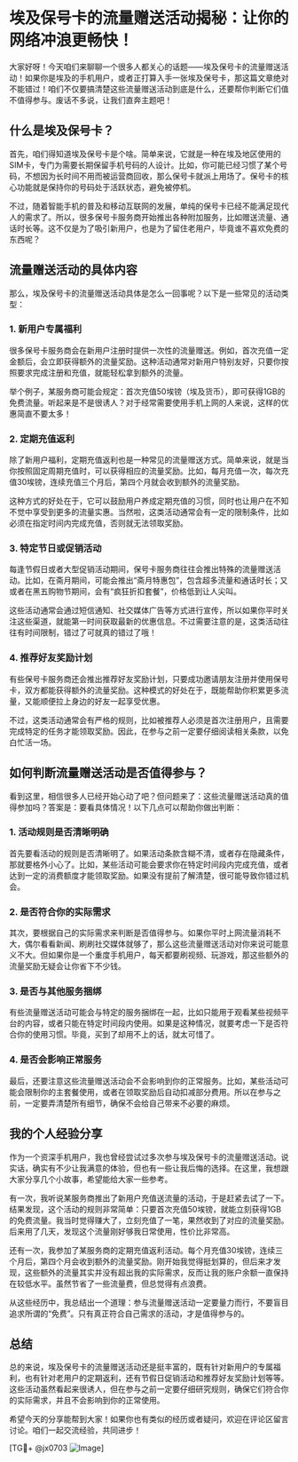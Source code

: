 # 埃及保号卡的流量赠送活动揭秘：让你的网络冲浪更畅快！

大家好呀！今天咱们来聊聊一个很多人都关心的话题——埃及保号卡的流量赠送活动！如果你是埃及的手机用户，或者正打算入手一张埃及保号卡，那这篇文章绝对不能错过！咱们不仅要搞清楚这些流量赠送活动到底是什么，还要帮你判断它们值不值得参与。废话不多说，让我们直奔主题吧！

## 什么是埃及保号卡？

首先，咱们得知道埃及保号卡是个啥。简单来说，它就是一种在埃及地区使用的SIM卡，专门为需要长期保留手机号码的人设计。比如，你可能已经习惯了某个号码，不想因为长时间不用而被运营商回收，那么保号卡就派上用场了。保号卡的核心功能就是保持你的号码处于活跃状态，避免被停机。

不过，随着智能手机的普及和移动互联网的发展，单纯的保号卡已经不能满足现代人的需求了。所以，很多保号卡服务商开始推出各种附加服务，比如赠送流量、通话时长等。这不仅是为了吸引新用户，也是为了留住老用户，毕竟谁不喜欢免费的东西呢？

## 流量赠送活动的具体内容

那么，埃及保号卡的流量赠送活动具体是怎么一回事呢？以下是一些常见的活动类型：

### 1. 新用户专属福利

很多保号卡服务商会在新用户注册时提供一次性的流量赠送。例如，首次充值一定金额后，会立即获得额外的流量奖励。这种活动通常对新用户特别友好，只要你按照要求完成注册和充值，就能轻松拿到额外的流量。

举个例子，某服务商可能会规定：首次充值50埃镑（埃及货币），即可获得1GB的免费流量。听起来是不是很诱人？对于经常需要使用手机上网的人来说，这样的优惠简直不要太多！

### 2. 定期充值返利

除了新用户福利，定期充值返利也是一种常见的流量赠送方式。简单来说，就是当你按照固定周期充值时，可以获得相应的流量奖励。比如，每月充值一次，每次充值30埃镑，连续充值三个月后，第四个月就会收到额外的流量奖励。

这种方式的好处在于，它可以鼓励用户养成定期充值的习惯，同时也让用户在不知不觉中享受到更多的流量实惠。当然啦，这类活动通常会有一定的限制条件，比如必须在指定时间内完成充值，否则就无法领取奖励。

### 3. 特定节日或促销活动

每逢节假日或者大型促销活动期间，保号卡服务商往往会推出特殊的流量赠送活动。比如，在斋月期间，可能会推出“斋月特惠包”，包含超多流量和通话时长；又或者在黑五购物节期间，会有“疯狂折扣套餐”，价格低到让人尖叫。

这些活动通常会通过短信通知、社交媒体广告等方式进行宣传，所以如果你平时关注这些渠道，就能第一时间获取最新的优惠信息。不过需要注意的是，这类活动往往有时间限制，错过了可就真的错过了哦！

### 4. 推荐好友奖励计划

有些保号卡服务商还会推出推荐好友奖励计划，只要成功邀请朋友注册并使用保号卡，双方都能获得额外的流量奖励。这种模式的好处在于，既能帮助你积累更多流量，又能顺便拉上身边的好友一起享受优惠。

不过，这类活动通常会有严格的规则，比如被推荐人必须是首次注册用户，且需要完成特定的任务才能领取奖励。因此，在参与之前一定要仔细阅读相关条款，以免白忙活一场。

## 如何判断流量赠送活动是否值得参与？

看到这里，相信很多人已经开始心动了吧？但问题来了：这些流量赠送活动真的值得参加吗？答案是：要看具体情况！以下几点可以帮助你做出判断：

### 1. 活动规则是否清晰明确

首先要看活动的规则是否清晰明了。如果活动条款含糊不清，或者存在隐藏条件，那就要格外小心了。比如，某些活动可能会要求你在特定时间段内完成充值，或者达到一定的消费额度才能领取奖励。如果没有提前了解清楚，很可能导致你错过机会。

### 2. 是否符合你的实际需求

其次，要根据自己的实际需求来判断是否值得参与。如果你平时上网流量消耗不大，偶尔看看新闻、刷刷社交媒体就够了，那么这些流量赠送活动对你来说可能意义不大。但如果你是一个重度手机用户，每天都要刷视频、玩游戏，那这些额外的流量奖励无疑会让你省下不少钱。

### 3. 是否与其他服务捆绑

有些流量赠送活动可能会与特定的服务捆绑在一起，比如只能用于观看某些视频平台的内容，或者只能在特定时间段内使用。如果是这种情况，就要考虑一下是否符合你的使用习惯。毕竟，买到了却用不上的话，就太可惜了。

### 4. 是否会影响正常服务

最后，还要注意这些流量赠送活动会不会影响到你的正常服务。比如，某些活动可能会限制你的主套餐使用，或者在领取奖励后自动扣减部分费用。所以在参与之前，一定要弄清楚所有细节，确保不会给自己带来不必要的麻烦。

## 我的个人经验分享

作为一个资深手机用户，我也曾经尝试过多次参与埃及保号卡的流量赠送活动。说实话，确实有不少让我满意的体验，但也有一些让我后悔的选择。在这里，我想跟大家分享几个小故事，希望能给大家一些参考。

有一次，我听说某服务商推出了新用户充值送流量的活动，于是赶紧去试了一下。结果发现，这个活动的规则非常简单：只要首次充值50埃镑，就能立刻获得1GB的免费流量。我当时觉得赚大了，立刻充值了一笔，果然收到了对应的流量奖励。后来用了几天，发现这个流量刚好够我日常使用，性价比非常高。

还有一次，我参加了某服务商的定期充值返利活动。每个月充值30埃镑，连续三个月后，第四个月会收到额外的流量奖励。刚开始我觉得挺划算的，但后来才发现，这些额外的流量其实并没有超出我的实际需求，反而让我的账户余额一直保持在较低水平。虽然节省了一些流量费，但总觉得有点浪费。

从这些经历中，我总结出一个道理：参与流量赠送活动一定要量力而行，不要盲目追求所谓的“免费”。只有真正符合自己需求的活动，才是值得参与的。

## 总结

总的来说，埃及保号卡的流量赠送活动还是挺丰富的，既有针对新用户的专属福利，也有针对老用户的定期返利，还有节假日促销活动和推荐好友奖励计划等等。这些活动虽然看起来很诱人，但在参与之前一定要仔细研究规则，确保它们符合你的实际需求，并且不会影响到你的正常使用。

希望今天的分享能帮到大家！如果你也有类似的经历或者疑问，欢迎在评论区留言讨论。咱们一起交流经验，共同进步！

[TG💪+ @jx0703 ![Image](https://github.com/user-attachments/assets/dbca1d08-cadb-493c-b0ec-ad6f7a83f270)]